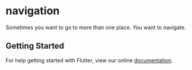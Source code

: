 # navigation

Sometimes you want to go to more than one place. You want to navigate.

## Getting Started

For help getting started with Flutter, view our online
[documentation](https://flutter.io/).
